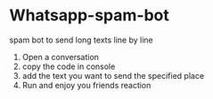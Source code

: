 # Whatsapp-spam-bot
spam bot to send long texts line by line

1. Open a conversation
2. copy the code in console
3. add the text you want to send the specified place
4. Run and enjoy you friends reaction
